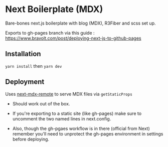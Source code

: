 # Next Boilerplate (MDX)

Bare-bones next.js boilerplate with blog (MDX), R3Fiber and scss set up.

Exports to gh-pages branch via this guide : https://www.bravolt.com/post/deploying-next-js-to-github-pages

## Installation

`yarn install` then `yarn dev` 


## Deployment
Uses [next-mdx-remote](https://github.com/hashicorp/next-mdx-remote) to serve MDX files via `getStaticProps` 

- Should work out of the box.

- If you're exporting to a static site (like gh-pages) make sure to uncomment the two named lines in next.config.

- Also, though the gh-pgaes workflow is in there (official from Next) remember you'll need to unprotect the gh-pages environment in settings before deploying.